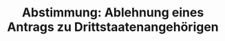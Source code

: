 ---
abstimmung:
  abstimmung: 9
  bundestagssitzung: 195
  datum: 18. Oktober 2024
  legislaturperiode: 20
categories:
- Todo
data:
- title: Abstimmungsergebnis 20241018_9.pdf
  url: /res/2025-btw/abstimmungsergebnisse/20241018_9.pdf
- title: Abstimmungsergebnis 20241018_9_xls.xlsx
  url: /res/2025-btw/abstimmungsergebnisse/20241018_9_xls.xlsx
- title: Abstimmungsergebnis 20241018_9_xls.csv
  url: /res/2025-btw/abstimmungsergebnisse_csv/20241018_9_xls.csv
documents:
- local: /res/2025-btw/drucksachen/2011626.pdf
  summary: '### Antrag der AfD-Fraktion: Zurückweisung von Drittstaatenangehörigen
    an den Außengrenzen


    Dieser Antrag der AfD-Fraktion fordert die Bundesregierung auf, die Bundesgrenze
    besser zu kontrollieren,  bilaterale Rücknahmeabkommen anzuwenden und  § 18 Abs.
    2 des Asylgesetzes uneingeschränkt anzuwenden.  Ziel ist es, die illegale Einwanderung
    zu reduzieren und die Asylverfahren zu beschleunigen.



    **Kernpunkte und Ziele:**


    * Verbesserung der Grenzkontrolle (ggf. mit Grenzzäunen)

    * Anwendung von Art. 16a Abs. 2 GG und § 18 Abs. 2 AsylG ohne Abstriche

    * Anwendung bestehender bilateralen und multilateralen Rücknahmeabkommen

    * Durchsetzung des deutschen Rechts gemäß § 18 Abs. 2 AsylG

    * Beendigung des generellen Verbleibs abgelehnter Asylbewerber

    * Verkürzung der Verfahrensdauern für Asylanträge

    * Beseitigung praktischer Hindernisse bei Abschiebungen

    * Beseitigung von Anreizen für illegale Einwanderung



    '
  title: Drucksache 20/11626
  url: https://dserver.bundestag.de/btd/20/116/2011626.pdf
- local: /res/2025-btw/drucksachen/2013413.pdf
  summary: '### Beschlussempfehlung und Bericht des Ausschusses für Inneres und Heimat


    Der Ausschuss für Inneres und Heimat empfiehlt die Annahme von zwei Gesetzentwürfen
    zur Verbesserung der inneren Sicherheit und Terrorismusbekämpfung und lehnt drei
    Anträge der AfD ab. **Kernpunkte und Ziele:** Verbesserung der inneren Sicherheit
    und des Asylsystems, Verbesserung der Terrorismusbekämpfung, Zurückweisung von
    Drittstaatsangehörigen an den Außengrenzen, Kehrtwende in der Migrationspolitik,
    gezielte Sanktionierung von Messerangriffen.

    '
  title: Drucksache 20/13413
  url: https://dserver.bundestag.de/btd/20/134/2013413.pdf
ergebnis:
  AfD:
    enthaltung: 0
    gesamt: 76
    ja: 1
    nein: 58
    nichtabgegeben: 17
    ungueltig: 0
  BSW:
    enthaltung: 7
    gesamt: 10
    ja: 0
    nein: 0
    nichtabgegeben: 3
    ungueltig: 0
  Bündnis 90/Die Grünen:
    enthaltung: 0
    gesamt: 117
    ja: 109
    nein: 0
    nichtabgegeben: 8
    ungueltig: 0
  CDU/CSU:
    enthaltung: 0
    gesamt: 196
    ja: 173
    nein: 0
    nichtabgegeben: 23
    ungueltig: 0
  Die Linke:
    enthaltung: 0
    gesamt: 28
    ja: 15
    nein: 0
    nichtabgegeben: 13
    ungueltig: 0
  FDP:
    enthaltung: 0
    gesamt: 91
    ja: 88
    nein: 0
    nichtabgegeben: 3
    ungueltig: 0
  Fraktionslos:
    enthaltung: 1
    gesamt: 8
    ja: 1
    nein: 4
    nichtabgegeben: 2
    ungueltig: 0
  SPD:
    enthaltung: 0
    gesamt: 205
    ja: 185
    nein: 0
    nichtabgegeben: 20
    ungueltig: 0
layout: abstimmung
links:
- title: Link zu bundestag.de
  url: https://www.bundestag.de/parlament/plenum/abstimmung/abstimmung?id=937
preview: 'Deutscher Bundestag


  195. Sitzung des Deutschen Bundestages

  am Freitag, 18. Oktober 2024


  Endgültiges Ergebnis der Namentlichen Abstimmung Nr. 9


  Beschlussempfehlung des Ausschusses für Inneres und Heimat (4. Ausschuss)

  zu dem Antrag der Abgeordneten Dr. Christian Wirth, Dr. Gottfried Curio, Martin
  Hess,

  weiterer Abgeordneter und der Fraktion der AfD

  Zurückweisungen von Drittstaatenangehörigen an den Außengrenzen der Bundesrepublik

  Deutschland entsprechend den bilateralen Rücknahmeabkommen mit den Nachbarstaaten

  Drs. 20/11626 und 20/13413 Buchstabe e'
tags:
- Todo
title: 'Abstimmung: Ablehnung eines Antrags zu Drittstaatenangehörigen'
---